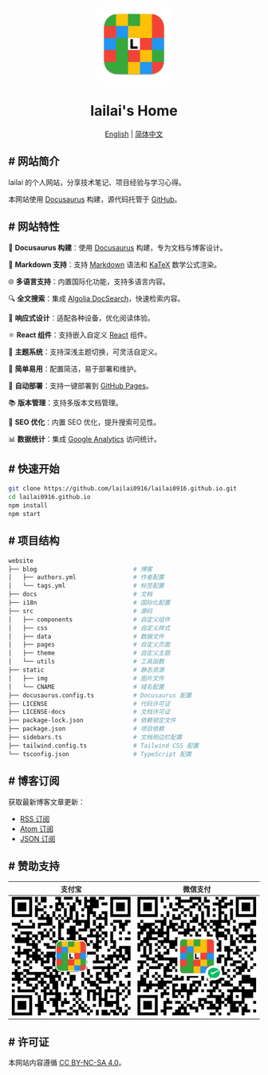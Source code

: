 <div align="center">
  <a href="https://lailai.one">
    <img src="static/img/logo.svg" width="150" height="150">
  </a>
  <h1>lailai's Home</h1>
  <p><a href="README.md">English</a> | <a href="README.zh-Hans.md">简体中文</a></p>
</div>

## # 网站简介

lailai 的个人网站，分享技术笔记、项目经验与学习心得。

本网站使用 [Docusaurus](https://docusaurus.io) 构建，源代码托管于 [GitHub](https://github.com/lailai0916/lailai0916.github.io)。

## # 网站特性

🦖 **Docusaurus 构建**：使用 [Docusaurus](https://docusaurus.io) 构建，专为文档与博客设计。

📝 **Markdown 支持**：支持 [Markdown](https://daringfireball.net/projects/markdown/) 语法和 [KaTeX](https://katex.org) 数学公式渲染。

🌐 **多语言支持**：内置国际化功能，支持多语言内容。

🔍 **全文搜索**：集成 [Algolia DocSearch](https://docsearch.algolia.com)，快速检索内容。

📱 **响应式设计**：适配各种设备，优化阅读体验。

⚛️ **React 组件**：支持嵌入自定义 [React](https://react.dev) 组件。

🎨 **主题系统**：支持深浅主题切换，可灵活自定义。

🌙 **简单易用**：配置简洁，易于部署和维护。

🚀 **自动部署**：支持一键部署到 [GitHub Pages](https://pages.github.com)。

📚 **版本管理**：支持多版本文档管理。

💯 **SEO 优化**：内置 SEO 优化，提升搜索可见性。

📊 **数据统计**：集成 [Google Analytics](https://analytics.google.com) 访问统计。

## # 快速开始

```bash
git clone https://github.com/lailai0916/lailai0916.github.io.git
cd lailai0916.github.io
npm install
npm start
```

## # 项目结构

```bash
website
├── blog                           # 博客
│   ├── authors.yml                # 作者配置
│   └── tags.yml                   # 标签配置
├── docs                           # 文档
├── i18n                           # 国际化配置
├── src                            # 源码
│   ├── components                 # 自定义组件
│   ├── css                        # 自定义样式
│   ├── data                       # 数据文件
│   ├── pages                      # 自定义页面
│   ├── theme                      # 自定义主题
│   └── utils                      # 工具函数
├── static                         # 静态资源
│   ├── img                        # 图片文件
│   └── CNAME                      # 域名配置
├── docusaurus.config.ts           # Docusaurus 配置
├── LICENSE                        # 代码许可证
├── LICENSE-docs                   # 文档许可证
├── package-lock.json              # 依赖锁定文件
├── package.json                   # 项目依赖
├── sidebars.ts                    # 文档侧边栏配置
├── tailwind.config.ts             # Tailwind CSS 配置
└── tsconfig.json                  # TypeScript 配置
```

## # 博客订阅

获取最新博客文章更新：

- [RSS 订阅](https://lailai.one/blog/rss.xml)
- [Atom 订阅](https://lailai.one/blog/atom.xml)
- [JSON 订阅](https://lailai.one/blog/feed.json)

## # 赞助支持

|               支付宝               |              微信支付              |
| :--------------------------------: | :--------------------------------: |
| ![](static/img/sponsor/alipay.svg) | ![](static/img/sponsor/wechat.svg) |

## # 许可证

本网站内容遵循 [CC BY-NC-SA 4.0](LICENSE)。
